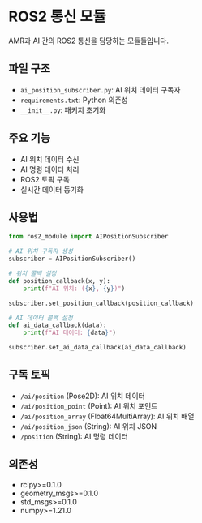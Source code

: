 # ROS2 통신 모듈

AMR과 AI 간의 ROS2 통신을 담당하는 모듈들입니다.

## 파일 구조

- `ai_position_subscriber.py`: AI 위치 데이터 구독자
- `requirements.txt`: Python 의존성
- `__init__.py`: 패키지 초기화

## 주요 기능

- AI 위치 데이터 수신
- AI 명령 데이터 처리
- ROS2 토픽 구독
- 실시간 데이터 동기화

## 사용법

```python
from ros2_module import AIPositionSubscriber

# AI 위치 구독자 생성
subscriber = AIPositionSubscriber()

# 위치 콜백 설정
def position_callback(x, y):
    print(f"AI 위치: ({x}, {y})")

subscriber.set_position_callback(position_callback)

# AI 데이터 콜백 설정
def ai_data_callback(data):
    print(f"AI 데이터: {data}")

subscriber.set_ai_data_callback(ai_data_callback)
```

## 구독 토픽

- `/ai/position` (Pose2D): AI 위치 데이터
- `/ai/position_point` (Point): AI 위치 포인트
- `/ai/position_array` (Float64MultiArray): AI 위치 배열
- `/ai/position_json` (String): AI 위치 JSON
- `/position` (String): AI 명령 데이터

## 의존성

- rclpy>=0.1.0
- geometry_msgs>=0.1.0
- std_msgs>=0.1.0
- numpy>=1.21.0
